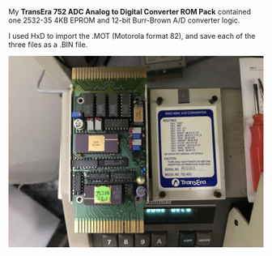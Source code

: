 My **TransEra 752 ADC Analog to Digital Converter ROM Pack** contained one 2532-35 4KB EPROM and 12-bit Burr-Brown A/D converter logic. 

I used HxD to import the .MOT (Motorola format 82), and save each of the three files as a .BIN file.  

![Label and PCB front](./752-ADC_BackofBoardAndCover.JPEG)
